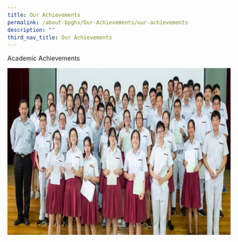 ```yaml
---
title: Our Achievements
permalink: /about-bpghs/Our-Achievements/our-achievements
description: ""
third_nav_title: Our Achievements
---
```

<!DOCTYPE html>
<html>

   <head>
      <title>Image Hyperlink Example</title>
   </head>
	
   <body>
      <p>Academic Achievements</p>
      <a href = "/academic-achievements" target = "_self"> 
         <img src = "/images/OLevel2019.jpeg" alt = "academic achievements" border = "0"/> 
      </a>
   </body>
	
</html>